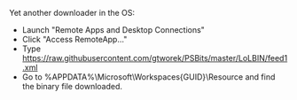 Yet another downloader in the OS:
- Launch "Remote Apps and Desktop Connections"
- Click "Access RemoteApp..."
- Type https://raw.githubusercontent.com/gtworek/PSBits/master/LoLBIN/feed1.xml
- Go to %APPDATA%\Microsoft\Workspaces\{GUID}\Resource and find the binary file downloaded.
